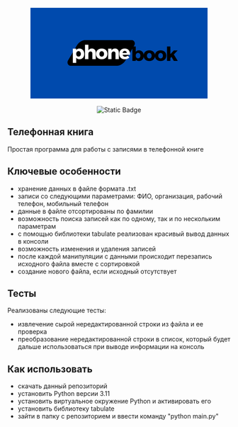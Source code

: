 <p align="center">
  <img src="logo.png"/>
</p>
<p align="center">
  <img alt="Static Badge" src="https://img.shields.io/badge/Python-3.11-blue">
</p>

## Телефонная книга
Простая программа для работы с записями в телефонной книге

## Ключевые особенности
- хранение данных в файле формата .txt
- записи со следующими параметрами: ФИО, организация, рабочий телефон, мобильный телефон
- данные в файле отсортированы по фамилии
- возможность поиска записей как по одному, так и по нескольким параметрам
- с помощью библиотеки tabulate реализован красивый вывод данных в консоли
- возможность изменения и удаления записей
- после каждой манипуляции с данными происходит перезапись исходного файла вместе с сортировкой
- создание нового файла, если исходный отсутствует

## Тесты
Реализованы следующие тесты:
- извлечение сырой нередактированной строки из файла и ее проверка
- преобразование нередактированной строки в список, который будет дальше использоваться при выводе информации на консоль

## Как использовать

- скачать данный репозиторий
- установить Python версии 3.11
- установить виртуальное окружение Python и активировать его
- установить библиотеку tabulate
- зайти в папку с репозиторием и ввести команду "python main.py"
